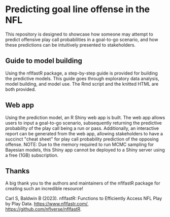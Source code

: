 # Predicting goal line offense in the NFL
This repository is designed to showcase how someone may attempt to predict offensive play call probabilities in a goal-to-go scenario, and how these predictions can be intuitively presented to stakeholders.
## Guide to model building
Using the nflfastR package, a step-by-step guide is provided for building the predictive models. This guide goes through exploratory data analysis, model building, and model use. The Rmd script and the knitted HTML are both provided. 
## Web app
Using the prediction model, an R Shiny web app is built. The web app allows users to input a goal-to-go scenario, subsequently returning the predictive probability of the play call being a run or pass. Additionally, an interactive report can be generated from the web app, allowing stakeholders to have a succinct "cheat sheet" for play call probability prediction of the opposing offense. NOTE: Due to the memory required to run MCMC sampling for Bayesian models, this Shiny app cannot be deployed to a Shiny server using a free (1GB) subscription.
## Thanks
A big thank you to the authors and maintainers of the nflfastR package for creating such an incredible resource!

Carl S, Baldwin B (2023). nflfastR: Functions to Efficiently Access NFL Play by Play Data. https://www.nflfastr.com/, https://github.com/nflverse/nflfastR.

